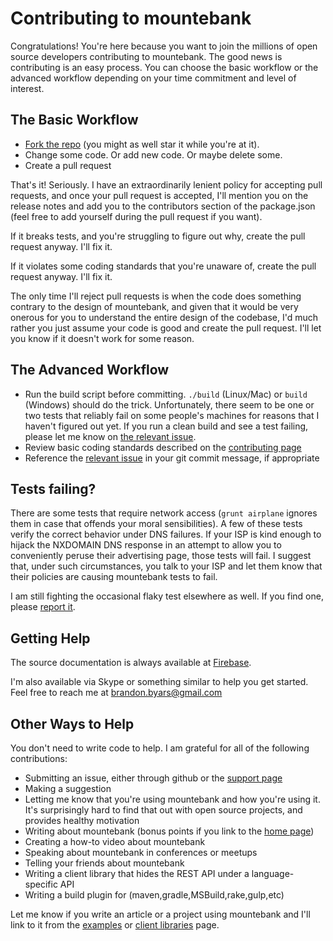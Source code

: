 Contributing to mountebank
==========================

Congratulations!  You're here because you want to join the millions of open source developers
contributing to mountebank.  The good news is contributing is an easy process.  You can choose
the basic workflow or the advanced workflow depending on your time commitment and level of interest.

## The Basic Workflow

* [Fork the repo](https://github.com/bbyars/mountebank#fork-destination-box) (you might as well star it while you're at it).
* Change some code.  Or add new code.  Or maybe delete some.
* Create a pull request

That's it!  Seriously.  I have an extraordinarily lenient policy for accepting pull requests, and once your pull
request is accepted, I'll mention you on the release notes and add you to the contributors section of the package.json
(feel free to add yourself during the pull request if you want).

If it breaks tests, and you're struggling to figure out why, create the pull request anyway.  I'll fix it.

If it violates some coding standards that you're unaware of, create the pull request anyway.  I'll fix it.

The only time I'll reject pull requests is when the code does something contrary to the design of mountebank, and
given that it would be very onerous for you to understand the entire design of the codebase, I'd much rather you
just assume your code is good and create the pull request.  I'll let you know if it doesn't work for some reason.

## The Advanced Workflow

* Run the build script before committing.  `./build` (Linux/Mac) or `build` (Windows) should do
the trick.  Unfortunately, there seem to be one or two tests that reliably fail on some people's machines
for reasons that I haven't figured out yet.  If you run a clean build and see a test failing, please let me
know on [the relevant issue](https://github.com/bbyars/mountebank/issues/101).
* Review basic coding standards described on the [contributing page](http://www.mbtest.org/contributing)
* Reference the [relevant issue](https://github.com/bbyars/mountebank/issues) in your git commit message,
if appropriate

## Tests failing?

There are some tests that require network access (`grunt airplane` ignores them in case that offends your
moral sensibilities).  A few of these tests verify the correct behavior under DNS failures.  If your ISP
is kind enough to hijack the NXDOMAIN DNS response in an attempt to allow you to conveniently peruse their
advertising page, those tests will fail.  I suggest that, under such circumstances, you talk to your ISP
and let them know that their policies are causing mountebank tests to fail.

I am still fighting the occasional flaky test elsewhere as well.  If you find one, please
[report it](https://github.com/bbyars/mountebank/issues/101).

## Getting Help

The source documentation is always available at [Firebase](https://mountebank.firebaseapp.com/).

I'm also available via Skype or something similar to help you get started.
Feel free to reach me at brandon.byars@gmail.com

## Other Ways to Help

You don't need to write code to help.  I am grateful for all of the following contributions:

* Submitting an issue, either through github or the [support page](http://www.mbtest.org/support)
* Making a suggestion
* Letting me know that you're using mountebank and how you're using it.  It's surprisingly hard to find
that out with open source projects, and provides healthy motivation
* Writing about mountebank (bonus points if you link to the [home page](http://www.mbtest.org/))
* Creating a how-to video about mountebank
* Speaking about mountebank in conferences or meetups
* Telling your friends about mountebank
* Writing a client library that hides the REST API under a language-specific API
* Writing a build plugin for (maven,gradle,MSBuild,rake,gulp,etc)

Let me know if you write an article or a project using mountebank and I'll link to it from the
[examples](http://www.mbtest.org/docs/examples) or [client libraries](http://www.mbtest.org/docs/clientLibraries)
page.
